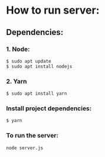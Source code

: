 # How to run server:

## Dependencies:

### 1. Node:
```
$ sudo apt update
$ sudo apt install nodejs
```

### 2. Yarn
```
$ sudo apt install yarn
```

### Install project dependencies:
```
$ yarn
```

### To run the server:
```
node server.js
```